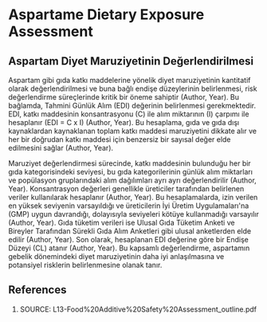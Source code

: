 # Aspartame Dietary Exposure Assessment

## Aspartam Diyet Maruziyetinin Değerlendirilmesi

Aspartam gibi gıda katkı maddelerine yönelik diyet maruziyetinin kantitatif olarak değerlendirilmesi ve buna bağlı endişe düzeylerinin belirlenmesi, risk değerlendirme süreçlerinde kritik bir öneme sahiptir (Author, Year). Bu bağlamda, Tahmini Günlük Alım (EDI) değerinin belirlenmesi gerekmektedir. EDI, katkı maddesinin konsantrasyonu (C) ile alım miktarının (I) çarpımı ile hesaplanır (EDI = C x I) (Author, Year). Bu hesaplama, gıda ve gıda dışı kaynaklardan kaynaklanan toplam katkı maddesi maruziyetini dikkate alır ve her bir doğrudan katkı maddesi için benzersiz bir sayısal değer elde edilmesini sağlar (Author, Year).

Maruziyet değerlendirmesi sürecinde, katkı maddesinin bulunduğu her bir gıda kategorisindeki seviyesi, bu gıda kategorilerinin günlük alım miktarları ve popülasyon gruplarındaki alım dağılımları ayrı ayrı değerlendirilir (Author, Year). Konsantrasyon değerleri genellikle üreticiler tarafından belirlenen veriler kullanılarak hesaplanır (Author, Year). Bu hesaplamalarda, izin verilen en yüksek seviyenin varsayıldığı ve üreticilerin İyi Üretim Uygulamaları'na (GMP) uygun davrandığı, dolayısıyla seviyeleri kötüye kullanmadığı varsayılır (Author, Year). Gıda tüketim verileri ise Ulusal Gıda Tüketim Anketi ve Bireyler Tarafından Sürekli Gıda Alım Anketleri gibi ulusal anketlerden elde edilir (Author, Year). Son olarak, hesaplanan EDI değerine göre bir Endişe Düzeyi (CL) atanır (Author, Year). Bu kapsamlı değerlendirme, aspartamın gebelik dönemindeki diyet maruziyetinin daha iyi anlaşılmasına ve potansiyel risklerin belirlenmesine olanak tanır.


## References

1. SOURCE: L13-Food%20Additive%20Safety%20Assessment_outline.pdf
